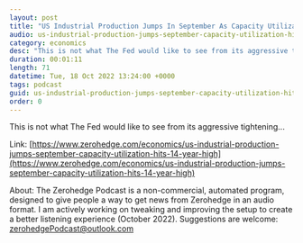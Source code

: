 ```yaml
---
layout: post
title: "US Industrial Production Jumps In September As Capacity Utilization Hits 14 Year High"
audio: us-industrial-production-jumps-september-capacity-utilization-hits-14-year-high-0
category: economics
desc: "This is not what The Fed would like to see from its aggressive tightening..."
duration: 00:01:11
length: 71
datetime: Tue, 18 Oct 2022 13:24:00 +0000
tags: podcast
guid: us-industrial-production-jumps-september-capacity-utilization-hits-14-year-high-0
order: 0
---
```

This is not what The Fed would like to see from its aggressive tightening...

Link: [https://www.zerohedge.com/economics/us-industrial-production-jumps-september-capacity-utilization-hits-14-year-high](https://www.zerohedge.com/economics/us-industrial-production-jumps-september-capacity-utilization-hits-14-year-high)

About: The Zerohedge Podcast is a non-commercial, automated program, designed to give people a way to get news from Zerohedge in an audio format.  I am actively working on tweaking and improving the setup to create a better listening experience (October 2022).  Suggestions are welcome: [zerohedgePodcast@outlook.com](mailto:zerohedgePodcast@outlook.com)
